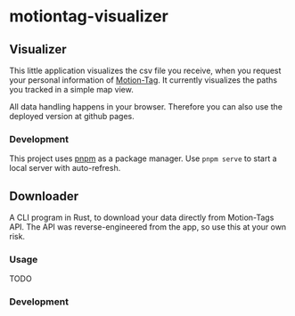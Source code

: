 # motiontag-visualizer

## Visualizer 

This little application visualizes the csv file you receive, when you request your personal information of [Motion-Tag](https://motiontag.com/).
It currently visualizes the paths you tracked in a simple map view.

All data handling happens in your browser. Therefore you can also use the deployed version at github pages.

### Development

This project uses [pnpm](https://pnpm.io/) as a package manager.
Use `pnpm serve` to start a local server with auto-refresh. 

## Downloader

A CLI program in Rust, to download your data directly from Motion-Tags API. The API was reverse-engineered from the app, so use this at your own risk.

### Usage

TODO

### Development





